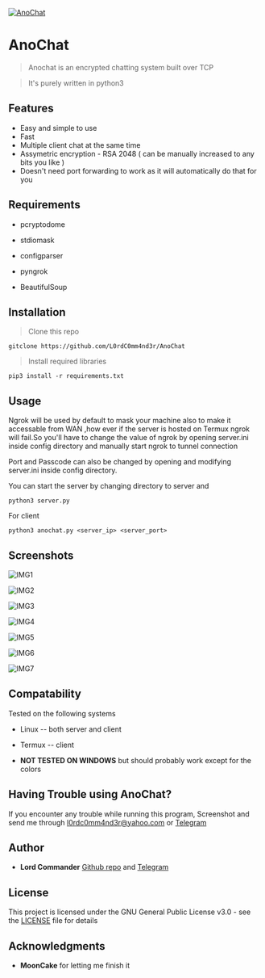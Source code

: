 <a href="https://github.com/L0rdC0mm4nd3r/AnoChat"><img src="https://github.com/L0rdC0mm4nd3r/AnoChat/blob/master/logo.png" title="Anochat" alt="AnoChat"></a>

# AnoChat

> Anochat is an encrypted chatting system built over TCP

> It's purely written in python3

## Features

- Easy and simple to use
- Fast
- Multiple client chat at the same time
- Assymetric encryption - RSA 2048 ( can be manually increased to any bits you like )
- Doesn't need port forwarding to work as it will automatically do that for you

## Requirements

- pcryptodome

- stdiomask

- configparser

- pyngrok

- BeautifulSoup

## Installation 

> Clone this repo

```
gitclone https://github.com/L0rdC0mm4nd3r/AnoChat
```
 
> Install required libraries

```
pip3 install -r requirements.txt
```

## Usage

Ngrok will be used by default to mask your machine also to make it accessable from WAN
,how ever if the server is hosted on Termux ngrok will fail.So you'll have to change the
value of ngrok by opening server.ini inside config directory and manually start ngrok to
tunnel connection

Port and Passcode can also be changed by opening and modifying server.ini inside config directory.

You can start the server by changing directory to server and
```
python3 server.py
```

For client

```
python3 anochat.py <server_ip> <server_port>
```

## Screenshots

![IMG1](https://github.com/L0rdC0mm4nd3r/AnoChat/blob/master/screenshots/1.png)

![IMG2](https://github.com/L0rdC0mm4nd3r/AnoChat/blob/master/screenshots/2.png)

![IMG3](https://github.com/L0rdC0mm4nd3r/AnoChat/blob/master/screenshots/3.png)

![IMG4](https://github.com/L0rdC0mm4nd3r/AnoChat/blob/master/screenshots/4.png)

![IMG5](https://github.com/L0rdC0mm4nd3r/AnoChat/blob/master/screenshots/5.png)

![IMG6](https://github.com/L0rdC0mm4nd3r/AnoChat/blob/master/screenshots/6.png)

![IMG7](https://github.com/L0rdC0mm4nd3r/AnoChat/blob/master/screenshots/7.png)

## Compatability

Tested on the following systems

* Linux  -- both server and client

* Termux -- client

* **NOT TESTED ON WINDOWS** but should probably work except for the colors

## Having Trouble using AnoChat?

If you encounter any trouble while running this program, Screenshot and send me through l0rdc0mm4nd3r@yahoo.com or [Telegram](https:t.me/L0rdComm4nd3r)

## Author

* **Lord Commander** [Github repo](https://github.com/L0rdC0mm4nd3r/) and [Telegram](https:t.me/L0rdComm4nd3r)

## License

This project is licensed under the GNU General Public License v3.0 - see the [LICENSE](LICENSE) file for details

## Acknowledgments

* **MoonCake** for letting me finish it

